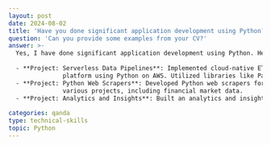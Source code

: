 ```yaml
---
layout: post
date: 2024-08-02
title: 'Have you done significant application development using Python?'
question: 'Can you provide some examples from your CV?'
answer: >-
  Yes, I have done significant application development using Python. Here are a few examples from my CV:
  
  - **Project: Serverless Data Pipelines**: Implemented cloud-native ETL pipelines and a Data Analytics and Insights 
               platform using Python on AWS. Utilized libraries like Pandas and SQL Alchemy for data processing.
  - **Project: Python Web Scrapers**: Developed Python web scrapers for efficient data extraction and ingestion in 
               various projects, including financial market data.
  - **Project: Analytics and Insights**: Built an analytics and insights framework using Pythonic functions for financial markets and multi-asset portfolios.
  
categories: qanda
type: technical-skills
topic: Python
---
```

